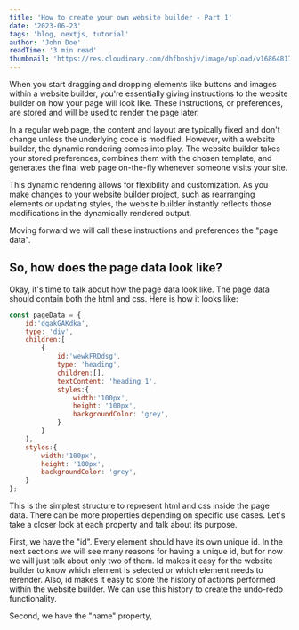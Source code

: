 ```yaml
---
title: 'How to create your own website builder - Part 1'
date: '2023-06-23'
tags: 'blog, nextjs, tutorial'
author: 'John Doe'
readTime: '3 min read'
thumbnail: 'https://res.cloudinary.com/dhfbnshjv/image/upload/v1686481797/Screen_Shot_frontbuilder_zdpg5n.webp'
---
```


When you start dragging and dropping elements like buttons and images within a website builder, you're essentially giving 
instructions to the website builder on how your page will look like. These instructions, or preferences, are stored and 
will be used to render the page later.

In a regular web page, the content and layout are typically fixed and don't change unless the underlying code is 
modified. However, with a website builder, the dynamic rendering comes into play. The website builder takes your 
stored preferences, combines them with the chosen template, and generates the final web page on-the-fly whenever 
someone visits your site.

This dynamic rendering allows for flexibility and customization. As you make changes to your website builder project, 
such as rearranging elements or updating styles, the website builder instantly reflects those modifications in the 
dynamically rendered output.

Moving forward we will call these instructions and preferences the "page data".

## So, how does the page data look like?

Okay, it's time to talk about how the page data look like. The page data should contain both the html and css. Here 
is how it looks like:

```js
const pageData = {
	id:'dgakGAKdka',
	type: 'div',
	children:[
		{
			id:'wewkFRDdsg',
			type: 'heading',
			children:[],
			textContent: 'heading 1',
			styles:{
				width:'100px',
				height: '100px',
				backgroundColor: 'grey',
			}
		}
	],
	styles:{
		width:'100px',
		height: '100px',
		backgroundColor: 'grey',
	}
};
```

This is the simplest structure to represent html and css inside the page data. There can be more properties depending 
on specific use cases. Let's take a closer look at each property and talk about its purpose.

First, we have the "id". Every element should have its own unique id. In the next sections we will see many reasons 
for having a unique id, but for now we will just talk about only two of them. Id makes it easy for the website 
builder to know which element is selected or which element needs to rerender. Also, id makes it easy to store the 
history of actions performed within the website builder. We can use this history to create the undo-redo functionality.

Second, we have the "name" property,

